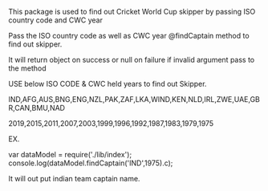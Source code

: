 This package is used to find out Cricket World Cup skipper by passing ISO country code and CWC year

Pass the ISO country code as well as CWC year @findCaptain method to find out skipper.

It will return object on success or null on failure if invalid argument pass to the method 

USE below ISO CODE & CWC held years to find out Skipper.

IND,AFG,AUS,BNG,ENG,NZL,PAK,ZAF,LKA,WIND,KEN,NLD,IRL,ZWE,UAE,GBR,CAN,BMU,NAD

2019,2015,2011,2007,2003,1999,1996,1992,1987,1983,1979,1975

EX.

var  dataModel = require('./lib/index');
console.log(dataModel.findCaptain('IND',1975).c);

It will out put indian team captain name.
